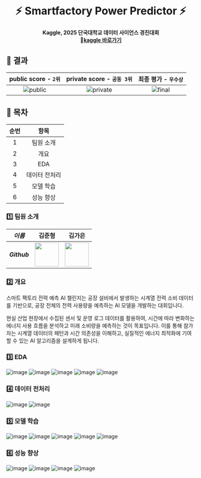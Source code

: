 <div align="center">
  <h1>⚡ Smartfactory Power Predictor ⚡</h1>
  <p>
    <strong>Kaggle, 2025 단국대학교 데이터 사이언스 경진대회</strong><br>
    <strong>🚀<a href="https://vata-fe.vercel.app/" target="_blank">kaggle 바로가기</a></strong>
  </p>
</div>

## 👑 결과
| public score - `2위` | private score - `공동 3위` | 최종 평가 - `우수상` |
|:--------------------:|:---------------------------:|:---------------------:|
| ![public](https://github.com/user-attachments/assets/c500f2ed-1a6f-4adb-9b4c-1972e6207cc2) | ![private](https://github.com/user-attachments/assets/f053baed-b61a-4d07-8913-4e50d32d3e59) | ![final](https://github.com/user-attachments/assets/d661e6e4-a2bc-461d-a35a-035b5d970860) |

## 📜 목차

| 순번 | 항목 |
| :-: | :-: |
| 1 | 팀원 소개 |
| 2 | 개요 |
| 3 | EDA |
| 4 | 데이터 전처리 |
| 5 | 모델 학습 |
| 6 | 성능 향상 |

### 1️⃣ 팀원 소개
| _이름_ | 김준형 | 김가은 |
|:-----:|:----:|:-----:|
| ___Github___ | <a href="https://github.com/JHZLO"><img src="https://avatars.githubusercontent.com/u/105791673?v=4" width="64" height="64"></a> | <a href="https://github.com/ganyaaaaa"><img src="https://avatars.githubusercontent.com/u/141535219?v=4" width="64" height="64"></a> |

### 2️⃣ 개요

스마트 팩토리 전력 예측 AI 챌린지는 공장 설비에서 발생하는 시계열 전력 소비 데이터를 기반으로, 공장 전체의 전력 사용량을 예측하는 AI 모델을 개발하는 대회입니다.

현실 산업 현장에서 수집된 센서 및 운영 로그 데이터를 활용하여, 시간에 따라 변화하는 에너지 사용 흐름을 분석하고 미래 소비량을 예측하는 것이 목표입니다. 이를 통해 참가자는 시계열 데이터의 패턴과 시간 의존성을 이해하고, 실질적인 에너지 최적화에 기여할 수 있는 AI 알고리즘을 설계하게 됩니다.

### 3️⃣ EDA
![image](https://github.com/user-attachments/assets/514d4a9b-b643-413d-a605-57d2261b8be3)
![image](https://github.com/user-attachments/assets/01548ae5-5581-4fac-aee2-f6fb4c3e561a)
![image](https://github.com/user-attachments/assets/8f9b7c70-53b4-427d-bb33-dc8e495485c4)
![image](https://github.com/user-attachments/assets/17299791-de3f-4f9a-9afe-a5b16f60e244)
![image](https://github.com/user-attachments/assets/6e5634fb-3478-44e0-b418-5b52e3b7aa69)

### 4️⃣ 데이터 전처리
![image](https://github.com/user-attachments/assets/2ec85198-7623-4fd3-a249-80190c9f5110)
![image](https://github.com/user-attachments/assets/9f7806f3-1428-4b05-8188-198a0e53bd66)


### 5️⃣ 모델 학습
![image](https://github.com/user-attachments/assets/a35b0c8a-a6ce-4f43-a0c4-c9e30a9e3708)
![image](https://github.com/user-attachments/assets/9f8b80ee-1676-4f3c-aa57-99ea58f0cd1d)
![image](https://github.com/user-attachments/assets/ffd14ced-f518-4c32-9424-7bc4e51dcb4d)
![image](https://github.com/user-attachments/assets/50498aca-db3e-4401-9f16-52ae5979c5fa)
![image](https://github.com/user-attachments/assets/6871cc42-2bab-4570-b241-39095be6d375)


### 6️⃣ 성능 향상
![image](https://github.com/user-attachments/assets/515d42e3-d4c4-446f-8df9-505dcffade36)
![image](https://github.com/user-attachments/assets/0ce8bd72-c6d8-4758-a80f-0189f0772713)
![image](https://github.com/user-attachments/assets/521ab024-d039-4f78-ae65-a7fb34c783d4)
![image](https://github.com/user-attachments/assets/f8ae6aba-23e0-4a0d-a282-5a6d5533ded1)


